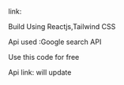 link:

Build Using
Reactjs,Tailwind CSS

Api used :Google search API

Use this code for free

Api link: will update
